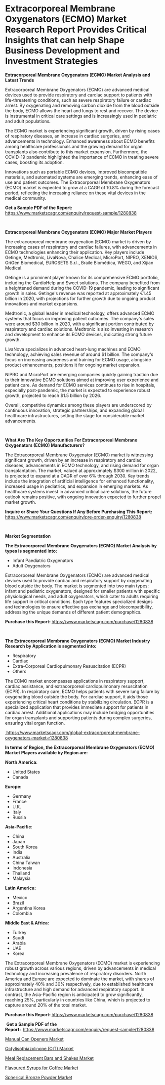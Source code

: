 <p><h1>Extracorporeal Membrane Oxygenators (ECMO) Market Research Report Provides Critical Insights that can help Shape Business Development and Investment Strategies</h1></p><p><strong>Extracorporeal Membrane Oxygenators (ECMO) Market Analysis and Latest Trends</strong></p>
<p><p>Extracorporeal Membrane Oxygenators (ECMO) are advanced medical devices used to provide respiratory and cardiac support to patients with life-threatening conditions, such as severe respiratory failure or cardiac arrest. By oxygenating and removing carbon dioxide from the blood outside the body, ECMO allows the heart and lungs to rest and recover. The device is instrumental in critical care settings and is increasingly used in pediatric and adult populations.</p><p>The ECMO market is experiencing significant growth, driven by rising cases of respiratory diseases, an increase in cardiac surgeries, and advancements in technology. Enhanced awareness about ECMO benefits among healthcare professionals and the growing demand for organ transplants also contribute to this market expansion. Furthermore, the COVID-19 pandemic highlighted the importance of ECMO in treating severe cases, boosting its adoption.</p><p>Innovations such as portable ECMO devices, improved biocompatible materials, and automated systems are emerging trends, enhancing ease of use and patient outcomes. The Extracorporeal Membrane Oxygenators (ECMO) market is expected to grow at a CAGR of 10.8% during the forecast period, reflecting the increasing reliance on these vital devices in the medical community.</p></p>
<p><strong>Get a Sample PDF of the Report:&nbsp;</strong> <a href="https://www.marketscagr.com/enquiry/request-sample/1280838?utm_campaign=1265&utm_medium=2&utm_source=Github&utm_content=ia&utm_term=30092024&utm_id=extracorporeal-membrane-oxygenators-ecmo">https://www.marketscagr.com/enquiry/request-sample/1280838</a></p>
<p>&nbsp;</p>
<p><strong>Extracorporeal Membrane Oxygenators (ECMO) Major Market Players</strong></p>
<p><p>The extracorporeal membrane oxygenation (ECMO) market is driven by increasing cases of respiratory and cardiac failures, with advancements in ECMO technologies enhancing their application. Key players include Getinge, Medtronic, LivaNova, Chalice Medical, MicroPort, NIPRO, XENIOS, OriGen Biomedical, EUROSETS S.r.l., Braile Biomédica, WEGO, and Xijian Medical.</p><p>Getinge is a prominent player known for its comprehensive ECMO portfolio, including the CardioHelp and Sweet solutions. The company benefited from a heightened demand during the COVID-19 pandemic, leading to significant growth in sales. Getinge's revenue was reported at approximately €1.45 billion in 2020, with projections for further growth due to ongoing product innovations and market expansions.</p><p>Medtronic, a global leader in medical technology, offers advanced ECMO systems that focus on improving patient outcomes. The company's sales were around $30 billion in 2020, with a significant portion contributed by respiratory and cardiac solutions. Medtronic is also investing in research and development to enhance its ECMO devices, indicating strong future growth.</p><p>LivaNova specializes in advanced heart-lung machines and ECMO technology, achieving sales revenue of around $1 billion. The company's focus on increasing awareness and training for ECMO usage, alongside product enhancements, positions it for ongoing market expansion.</p><p>NIPRO and MicroPort are emerging companies quickly gaining traction due to their innovative ECMO solutions aimed at improving user experience and patient care. As demand for ECMO services continues to rise in hospitals, especially post-pandemic, the market is expected to experience robust growth, projected to reach $1.5 billion by 2026.</p><p>Overall, competitive dynamics among these players are underscored by continuous innovation, strategic partnerships, and expanding global healthcare infrastructures, setting the stage for considerable market advancements.</p></p>
<p>&nbsp;</p>
<p><strong>What Are The Key Opportunities For Extracorporeal Membrane Oxygenators (ECMO) Manufacturers?</strong></p>
<p><p>The Extracorporeal Membrane Oxygenator (ECMO) market is witnessing significant growth, driven by an increase in respiratory and cardiac diseases, advancements in ECMO technology, and rising demand for organ transplantation. The market, valued at approximately $300 million in 2022, is projected to expand at a CAGR of over 6% through 2030. Key trends include the integration of artificial intelligence for enhanced functionality, increased usage in pediatrics, and expansion in emerging markets. As healthcare systems invest in advanced critical care solutions, the future outlook remains positive, with ongoing innovation expected to further propel market growth.</p></p>
<p><strong>Inquire or Share Your Questions If Any Before Purchasing This Report:</strong> <a href="https://www.marketscagr.com/enquiry/pre-order-enquiry/1280838?utm_campaign=1265&utm_medium=2&utm_source=Github&utm_content=ia&utm_term=30092024&utm_id=extracorporeal-membrane-oxygenators-ecmo">https://www.marketscagr.com/enquiry/pre-order-enquiry/1280838</a></p>
<p>&nbsp;</p>
<p><strong>Market Segmentation</strong></p>
<p><strong>The Extracorporeal Membrane Oxygenators (ECMO) Market Analysis by types is segmented into:</strong></p>
<p><ul><li>Infant Paediatric Oxygenators</li><li>Adult Oxygenators</li></ul></p>
<p><p>Extracorporeal Membrane Oxygenators (ECMO) are advanced medical devices used to provide cardiac and respiratory support by oxygenating blood outside the body. The market is segmented into two main types: infant and pediatric oxygenators, designed for smaller patients with specific physiological needs, and adult oxygenators, which cater to adults requiring life support in critical conditions. Each type features specialized designs and technologies to ensure effective gas exchange and biocompatibility, addressing the unique demands of different patient demographics.</p></p>
<p><strong>Purchase this Report:&nbsp;</strong><a href="https://www.marketscagr.com/purchase/1280838?utm_campaign=1265&utm_medium=2&utm_source=Github&utm_content=ia&utm_term=30092024&utm_id=extracorporeal-membrane-oxygenators-ecmo">https://www.marketscagr.com/purchase/1280838</a></p>
<p>&nbsp;</p>
<p><strong>The Extracorporeal Membrane Oxygenators (ECMO) Market Industry Research by Application is segmented into:</strong></p>
<p><ul><li>Respiratory</li><li>Cardiac</li><li>Extra-Corporeal Cardiopulmonary Resuscitation (ECPR)</li><li>Others</li></ul></p>
<p><p>The ECMO market encompasses applications in respiratory support, cardiac assistance, and extracorporeal cardiopulmonary resuscitation (ECPR). In respiratory care, ECMO helps patients with severe lung failure by oxygenating blood outside the body. For cardiac support, it aids those experiencing critical heart conditions by stabilizing circulation. ECPR is a specialized application that provides immediate support for patients in cardiac arrest. Additional applications may include bridging opportunities for organ transplants and supporting patients during complex surgeries, ensuring vital organ function.</p></p>
<p><a href="https://www.marketscagr.com/global-extracorporeal-membrane-oxygenators-market-r1280838?utm_campaign=1265&utm_medium=2&utm_source=Github&utm_content=ia&utm_term=30092024&utm_id=extracorporeal-membrane-oxygenators-ecmo">&nbsp;https://www.marketscagr.com/global-extracorporeal-membrane-oxygenators-market-r1280838</a></p>
<p><strong>In terms of Region, the Extracorporeal Membrane Oxygenators (ECMO) Market Players available by Region are:</strong></p>
<p>
    <p> <strong> North America: </strong>
        <ul>
            <li>United States</li>
            <li>Canada</li>
        </ul>
        </p> 
    <p> <strong> Europe: </strong>
        <ul>
            <li>Germany</li>
            <li>France</li>
            <li>U.K.</li>
            <li>Italy</li>
            <li>Russia</li>
        </ul>
        </p> 
    <p> <strong> Asia-Pacific: </strong>
        <ul>
            <li>China</li>
            <li>Japan</li>
            <li>South Korea</li>
            <li>India</li>
            <li>Australia</li>
            <li>China Taiwan</li>
            <li>Indonesia</li>
            <li>Thailand</li>
            <li>Malaysia</li>
        </ul>
        </p> 
    <p> <strong> Latin America: </strong>
        <ul>
            <li>Mexico</li>
            <li>Brazil</li>
            <li>Argentina Korea</li>
            <li>Colombia</li>
        </ul>
        </p> 
    <p> <strong> Middle East & Africa: </strong>
        <ul>
            <li>Turkey</li>
            <li>Saudi</li>
            <li>Arabia</li>
            <li>UAE</li>
            <li>Korea</li>
        </ul>
    </p>
    </p>
<p><p>The Extracorporeal Membrane Oxygenators (ECMO) market is experiencing robust growth across various regions, driven by advancements in medical technology and increasing prevalence of respiratory disorders. North America and Europe are expected to dominate the market, with shares of approximately 40% and 30% respectively, due to established healthcare infrastructure and high demand for advanced respiratory support. In contrast, the Asia-Pacific region is anticipated to grow significantly, reaching 25%, particularly in countries like China, which is projected to capture around 20% of the total market.</p></p>
<p><strong>Purchase this Report: </strong><a href="https://www.marketscagr.com/purchase/1280838?utm_campaign=1265&utm_medium=2&utm_source=Github&utm_content=ia&utm_term=30092024&utm_id=extracorporeal-membrane-oxygenators-ecmo">https://www.marketscagr.com/purchase/1280838</a></p>
<p>&nbsp;<strong>Get a Sample PDF of the Report:&nbsp;&nbsp;</strong><a href="https://www.marketscagr.com/enquiry/request-sample/1280838?utm_campaign=1265&utm_medium=2&utm_source=Github&utm_content=ia&utm_term=30092024&utm_id=extracorporeal-membrane-oxygenators-ecmo">https://www.marketscagr.com/enquiry/request-sample/1280838</a></p>
<p><strong></strong></p>
<p><p><a href="https://www.linkedin.com/pulse/manual-can-openers-market-investigation-industry-evolution-t6jac?utm_campaign=1265&utm_medium=2&utm_source=Github&utm_content=ia&utm_term=30092024&utm_id=extracorporeal-membrane-oxygenators-ecmo">Manual Can Openers Market</a></p><p><a href="https://issuu.com/reportprime-2/docs/octylisothiazolinone-oit-market-siz_a2cafcb4cea5c2?utm_campaign=1265&utm_medium=2&utm_source=Github&utm_content=ia&utm_term=30092024&utm_id=extracorporeal-membrane-oxygenators-ecmo">Octylisothiazolinone (OIT) Market</a></p><p><a href="https://www.linkedin.com/pulse/meal-replacement-bars-shakes-market-essentials-key-players-3flhc?utm_campaign=1265&utm_medium=2&utm_source=Github&utm_content=ia&utm_term=30092024&utm_id=extracorporeal-membrane-oxygenators-ecmo">Meal Replacement Bars and Shakes Market</a></p><p><a href="https://www.linkedin.com/pulse/flavoured-syrups-coffee-market-share-analysis-growth-trends-forecasts-zej1c?utm_campaign=1265&utm_medium=2&utm_source=Github&utm_content=ia&utm_term=30092024&utm_id=extracorporeal-membrane-oxygenators-ecmo">Flavoured Syrups for Coffee Market</a></p><p><a href="https://issuu.com/reportprime-2/docs/spherical-bronze-powder-market-size_76d0adf7254a03?utm_campaign=1265&utm_medium=2&utm_source=Github&utm_content=ia&utm_term=30092024&utm_id=extracorporeal-membrane-oxygenators-ecmo">Spherical Bronze Powder Market</a></p></p>